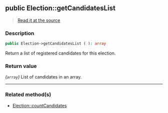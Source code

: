 ## public Election::getCandidatesList

> [Read it at the source](https://github.com/julien-boudry/Condorcet/blob/master/src/ElectionProcess/CandidatesProcess.php#L52)

### Description    

```php
public Election->getCandidatesList ( ): array
```

Return a list of registered candidates for this election.
    

### Return value   

*(`array`)* List of candidates in an array.


---------------------------------------

### Related method(s)      

* [Election::countCandidates](/Docs/ApiReferences/Election%20Class/Election--countCandidates.md)    
